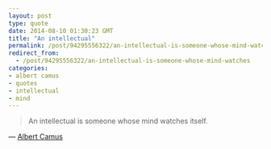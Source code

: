 ```yaml
---
layout: post
type: quote
date: 2014-08-10 01:30:23 GMT
title: "An intellectual"
permalink: /post/94295556322/an-intellectual-is-someone-whose-mind-watches
redirect_from: 
  - /post/94295556322/an-intellectual-is-someone-whose-mind-watches
categories:
- albert camus
- quotes
- intellectual
- mind
---
```

<blockquote>An intellectual is someone whose mind watches itself.</blockquote>
<p>— <a href="en.wikipedia.org/wiki/Albert_Camus">Albert Camus</a></p>